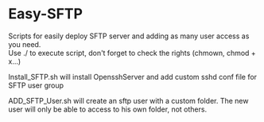 # Easy-SFTP
Scripts for easily deploy SFTP server and adding as many user access as you need.  
Use ./ to execute script, don't forget to check the rights (chmown, chmod + x...)  

Install_SFTP.sh will install OpensshServer and add custom sshd conf file for SFTP user group  

ADD_SFTP_User.sh will create an sftp user with a custom folder. The new user will only be able to access to his own folder, not others.  
